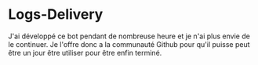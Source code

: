 # Logs-Delivery
 
J'ai développé ce bot pendant de nombreuse heure et je n'ai plus envie de le continuer. Je l'offre donc a la communauté Github pour qu'il puisse peut être un jour être utiliser pour être enfin terminé. 
